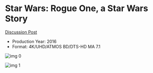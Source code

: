 # Star Wars: Rogue One, a Star Wars Story

[Discussion Post](https://www.avsforum.com/threads/bass-eq-for-filtered-movies.2995212/post-56834676)

* Production Year: 2016
* Format: 4K/UHD/ATMOS BD/DTS-HD MA 7.1

![img 0](https://i.imgur.com/SgKWec5.jpg)

![img 1](https://i.imgur.com/2GuQ7bK.jpg)

